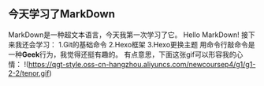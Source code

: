 ## 今天学习了MarkDown
MarkDown是一种超文本语言，今天我第一次学习了它。
Hello MarkDown!
接下来我还会学习：
1.Git的基础命令
2.Hexo框架
3.Hexo更换主题
用命令行敲命令是一种**Geek**行为，我觉得还挺有趣的。
有点意思，下面这张gif可以形容我的心情：
!(https://qgt-style.oss-cn-hangzhou.aliyuncs.com/newcoursep4/g1/g1-2-2/tenor.gif)
